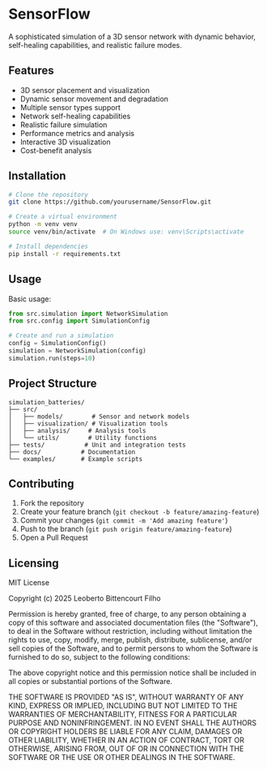 # SensorFlow

A sophisticated simulation of a 3D sensor network with dynamic behavior, self-healing capabilities, and realistic failure modes.

## Features

- 3D sensor placement and visualization
- Dynamic sensor movement and degradation
- Multiple sensor types support
- Network self-healing capabilities
- Realistic failure simulation
- Performance metrics and analysis
- Interactive 3D visualization
- Cost-benefit analysis

## Installation

```bash
# Clone the repository
git clone https://github.com/yourusername/SensorFlow.git

# Create a virtual environment
python -m venv venv
source venv/bin/activate  # On Windows use: venv\Scripts\activate

# Install dependencies
pip install -r requirements.txt
```

## Usage

Basic usage:

```python
from src.simulation import NetworkSimulation
from src.config import SimulationConfig

# Create and run a simulation
config = SimulationConfig()
simulation = NetworkSimulation(config)
simulation.run(steps=10)
```

## Project Structure

```
simulation_batteries/
├── src/
│   ├── models/        # Sensor and network models
│   ├── visualization/ # Visualization tools
│   ├── analysis/     # Analysis tools
│   └── utils/        # Utility functions
├── tests/           # Unit and integration tests
├── docs/           # Documentation
└── examples/       # Example scripts
```

## Contributing

1. Fork the repository
2. Create your feature branch (`git checkout -b feature/amazing-feature`)
3. Commit your changes (`git commit -m 'Add amazing feature'`)
4. Push to the branch (`git push origin feature/amazing-feature`)
5. Open a Pull Request

## Licensing

MIT License

Copyright (c) 2025 Leoberto Bittencourt Filho

Permission is hereby granted, free of charge, to any person obtaining a copy
of this software and associated documentation files (the "Software"), to deal
in the Software without restriction, including without limitation the rights
to use, copy, modify, merge, publish, distribute, sublicense, and/or sell
copies of the Software, and to permit persons to whom the Software is
furnished to do so, subject to the following conditions:

The above copyright notice and this permission notice shall be included in all
copies or substantial portions of the Software.

THE SOFTWARE IS PROVIDED "AS IS", WITHOUT WARRANTY OF ANY KIND, EXPRESS OR
IMPLIED, INCLUDING BUT NOT LIMITED TO THE WARRANTIES OF MERCHANTABILITY,
FITNESS FOR A PARTICULAR PURPOSE AND NONINFRINGEMENT. IN NO EVENT SHALL THE
AUTHORS OR COPYRIGHT HOLDERS BE LIABLE FOR ANY CLAIM, DAMAGES OR OTHER
LIABILITY, WHETHER IN AN ACTION OF CONTRACT, TORT OR OTHERWISE, ARISING FROM,
OUT OF OR IN CONNECTION WITH THE SOFTWARE OR THE USE OR OTHER DEALINGS IN THE
SOFTWARE.